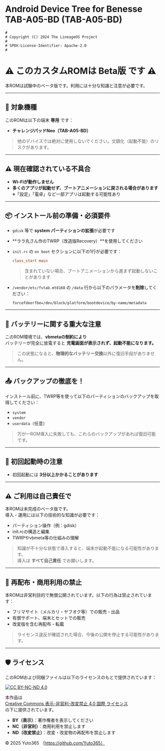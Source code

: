 # Android Device Tree for Benesse TAB-A05-BD (TAB-A05-BD)

```
#
# Copyright (C) 2024 The LineageOS Project
#
# SPDX-License-Identifier: Apache-2.0
#
```


# ⚠️ このカスタムROMは Beta版 です ⚠️  
本ROMは試験中のベータ版です。利用には十分な知識と注意が必要です。

---

## 📱 対象機種

このROMは以下の端末 **専用** です：

- **チャレンジパッドNeo（TAB-A05-BD）**

> 他のデバイスでは絶対に使用しないでください。文鎮化（起動不能）のリスクがあります。

---

## ⚠️ 現在確認されている不具合

- **Wi-Fiが動作しません**
- **多くのアプリが起動せず、ブートアニメーションに戻される場合があります**  
  ※「設定」「電卓」など一部アプリは起動する可能性あり

---

## 📦 インストール前の準備・必須要件

- `gdisk` 等で **system パーティションの拡張**が必要です
- **ララ丸さん作のTWRP（改造版Recovery）**を使用してください
- `init.rc` の `on boot` セクションに以下の1行が必要です：

  ```rc
  class_start main
  ```

  > 含まれていない場合、ブートアニメーションから進まず起動しないことがあります

- `/vendor/etc/fstab.mt8168` の `/data` 行から以下のパラメータを**削除**してください：

  ```text
  forcefdeorfbe=/dev/block/platform/bootdevice/by-name/metadata
  ```

---

## 🔋 バッテリーに関する重大な注意

このROM環境では、**vbmetaの制約により**  
バッテリーが完全に放電すると **充電画面が表示されず、起動不能になります。**

> この状態になると、**物理的なバッテリー交換**以外に復旧手段がありません。

---

## 📤 バックアップの徹底を！

インストール前に、TWRP等を使って以下のパーティションのバックアップを取得してください：

- `system`  
- `vendor`  
- `userdata`（任意）

> 万が一ROM導入に失敗しても、これらのバックアップがあれば復旧可能です。

---

## 🚀 初回起動時の注意

- 初回起動には **3分以上かかることがあります**

---

## ⚠️ ご利用は自己責任で

本ROMは未完成のベータ版です。  
導入・運用には以下の技術的な知識が必要です：

- パーティション操作（例：gdisk）
- init.rcの構造と編集
- TWRPやvbmeta等の仕組みの理解

> 知識が不十分な状態で導入すると、端末が起動不能になる可能性があります。  
> 導入は **すべて自己責任** でお願いします。

---

## 🚫 再配布・商用利用の禁止

本ROMは非営利目的で無償公開されています。以下の行為は禁止されています：

- フリマサイト（メルカリ・ヤフオク等）での販売・出品
- 有償サポート、端末とセットでの販売
- 改変版を含む再配布・転載

> ライセンス違反が確認された場合、今後の公開を停止する可能性があります。

---

## 🛡️ ライセンス

このROMおよび同梱ファイルは以下のライセンスのもとで提供されています：

[![CC BY-NC-ND 4.0](https://licensebuttons.net/l/by-nc-nd/4.0/88x31.png)](https://creativecommons.org/licenses/by-nc-nd/4.0/)

本作品は  
[Creative Commons 表示-非営利-改変禁止 4.0 国際 ライセンス](https://creativecommons.org/licenses/by-nc-nd/4.0/)  
の下に提供されています。

- **BY（表示）**：著作権者を表示してください  
- **NC（非営利）**：商用利用を禁止します  
- **ND（改変禁止）**：改変・改変物の再配布を禁止します

© 2025 Yuto365 （https://github.com/Yuto365）
